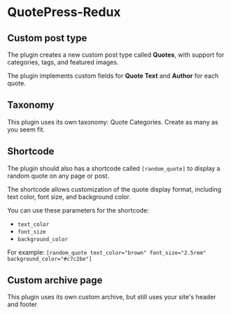 # QuotePress-Redux

## Custom post type
The plugin creates a new custom post type called **Quotes**, with support for categories, tags, and featured images.

The plugin implements custom fields for **Quote Text** and **Author** for each quote.

## Taxonomy
This plugin uses its own taxonomy: Quote Categories. Create as many as you seem fit.

## Shortcode
The plugin should also has a shortcode called `[random_quote]` to display a random quote on any page or post.

The shortcode allows customization of the quote display format, including text color, font size, and background color.

You can use these parameters for the shortcode:
* `text_color`
* `font_size`
* `background_color`

For example:
`[random_quote text_color="brown" font_size="2.5rem" background_color="#c7c2be"]`

## Custom archive page
This plugin uses its own custom archive, but still uses your site's header and footer
